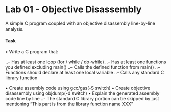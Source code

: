 # Lab 01 - Objective Disassembly

A simple C program coupled with an objective disassembly line-by-line analysis. 

#### Task

• Write a C program that:

..– Has at least one loop (for / while / do-while)
..– Has at least one functions  you defined excluding main()
..– Calls the defined function from main()
..– Functions should declare at least one local variable
..– Calls any standard C library function

• Create assembly code using gcc/gas(-S switch)
• Create objective disassembly using objdump(-d switch)
• Explain the generated assembly code line by line
..- The standard C library portion can be skipped by just mentioning “This part is from the library function name XXX”
